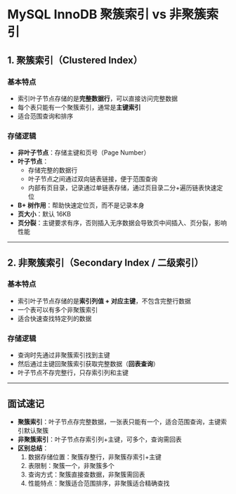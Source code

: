 # MySQL InnoDB 聚簇索引 vs 非聚簇索引

## 1. 聚簇索引（Clustered Index）

### 基本特点

- 索引叶子节点存储的是**完整数据行**，可以直接访问完整数据
- 每个表只能有一个聚簇索引，通常是**主键索引**
- 适合范围查询和排序

### 存储逻辑

- **非叶子节点**：存储主键和页号（Page Number）
- **叶子节点**：
  - 存储完整的数据行
  - 叶子节点之间通过双向链表链接，便于范围查询
  - 内部有页目录，记录通过单链表存储，通过页目录二分+遍历链表快速定位
- **B+ 树作用**：帮助快速定位页，而不是记录本身
- **页大小**：默认 16KB
- **页分裂**：主键要求有序，否则插入无序数据会导致页中间插入、页分裂，影响性能

---

## 2. 非聚簇索引（Secondary Index / 二级索引）

### 基本特点

- 索引叶子节点存储的是**索引列值 + 对应主键**，不包含完整行数据
- 一个表可以有多个非聚簇索引
- 适合快速查找特定列的数据

### 存储逻辑

- 查询时先通过非聚簇索引找到主键
- 然后通过主键回聚簇索引获取完整数据（**回表查询**）
- 叶子节点不存完整行，只存索引列和主键

---

## 面试速记

- **聚簇索引**：叶子节点存完整数据，一张表只能有一个，适合范围查询，主键索引默认聚簇
- **非聚簇索引**：叶子节点存索引列+主键，可多个，查询需回表
- **区别总结**：
  1. 数据存储位置：聚簇存整行，非聚簇存索引+主键
  2. 表限制：聚簇一个，非聚簇多个
  3. 查询方式：聚簇直接查数据，非聚簇需回表
  4. 性能特点：聚簇适合范围排序，非聚簇适合精确查找

